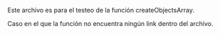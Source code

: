 Este archivo es para el testeo de la función createObjectsArray.

Caso en el que la función no encuentra ningún link dentro del archivo. 

